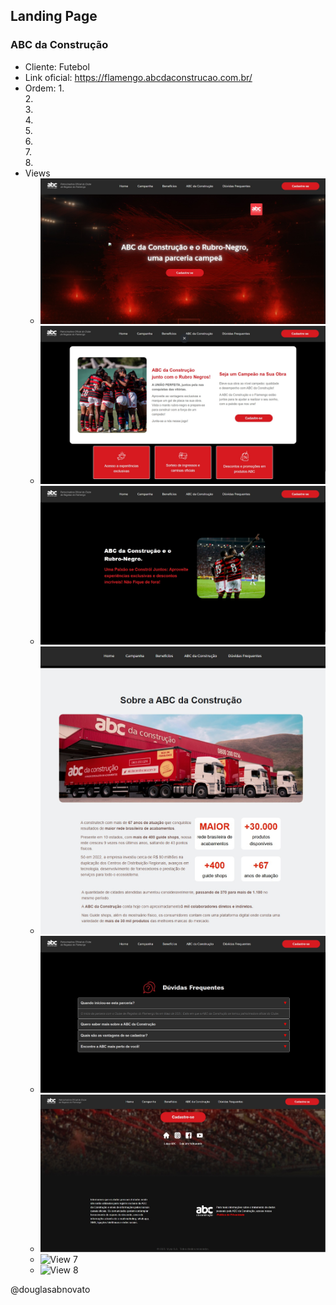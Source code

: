 ## Landing Page 

### ABC da Construção

- Cliente: Futebol
- Link oficial: https://flamengo.abcdaconstrucao.com.br/
- Ordem:
    1.  
    2.  
    3.  
    4.  
    5.  
    6.  
    7.  
    8.  
- Views
    - ![View 1](./github/view-1.jpg)
    - ![View 2](./github/view-2.jpg)
    - ![View 3](./github/view-3.jpg)
    - ![View 4](./github/view-4.jpg)
    - ![View 5](./github/view-5.jpg)
    - ![View 6](./github/view-6.jpg)
    - ![View 7](./github/view-7.jpg)
    - ![View 8](./github/view-8.jpg)

@douglasabnovato

